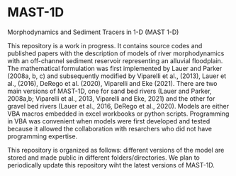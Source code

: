 # MAST-1D
Morphodynamics and Sediment Tracers in 1-D (MAST 1-D)

This repository is a work in progress. It contains source codes and published papers with the description of models of river morphodynamics with an off-channel sediment reservoir representing an alluvial floodplain. The mathematical formulation was first implemented by Lauer and Parker (2008a, b, c) and subsequently modified by Viparelli et al., (2013), Lauer et al., (2016), DeRego et al. (2020), Viparelli and Eke (2021). 
There are two main versions of MAST-1D, one for sand bed rivers (Lauer and Parker, 2008a,b; Viparelli et al., 2013, Viparelli and Eke, 2021) and the other for gravel bed rivers (Lauer et al., 2016, DeRego et al., 2020). Models are either VBA macros embedded in excel workbooks or python scripts. Programming in VBA was convenient when models were first developed and tested because it allowed the collaboration with resarchers who did not have programming expertise. 

This repository is organized as follows: different versions of the model are stored and made public in different folders/directories. We plan to periodically update this repository wiht the latest versions of MAST-1D. 

